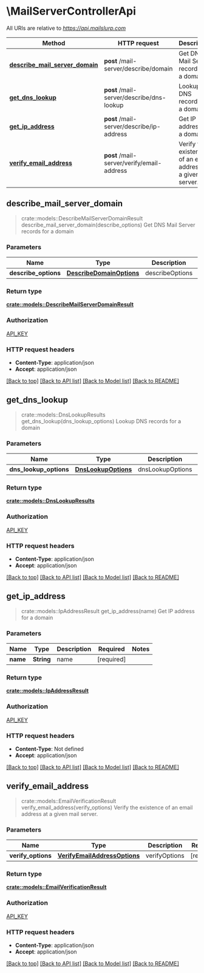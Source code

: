 # \MailServerControllerApi

All URIs are relative to *https://api.mailslurp.com*

| Method                                                                                 | HTTP request                               | Description                                                      |
| -------------------------------------------------------------------------------------- | ------------------------------------------ | ---------------------------------------------------------------- |
| [**describe_mail_server_domain**](MailServerControllerApi#describe_mail_server_domain) | **post** /mail-server/describe/domain      | Get DNS Mail Server records for a domain                         |
| [**get_dns_lookup**](MailServerControllerApi#get_dns_lookup)                           | **post** /mail-server/describe/dns-lookup  | Lookup DNS records for a domain                                  |
| [**get_ip_address**](MailServerControllerApi#get_ip_address)                           | **post** /mail-server/describe/ip-address  | Get IP address for a domain                                      |
| [**verify_email_address**](MailServerControllerApi#verify_email_address)               | **post** /mail-server/verify/email-address | Verify the existence of an email address at a given mail server. |

## describe_mail_server_domain

> crate::models::DescribeMailServerDomainResult describe_mail_server_domain(describe_options)
> Get DNS Mail Server records for a domain

### Parameters

| Name                 | Type                                               | Description     | Required   | Notes |
| -------------------- | -------------------------------------------------- | --------------- | ---------- | ----- |
| **describe_options** | [**DescribeDomainOptions**](DescribeDomainOptions) | describeOptions | [required] |

### Return type

[**crate::models::DescribeMailServerDomainResult**](DescribeMailServerDomainResult)

### Authorization

[API_KEY](../README#API_KEY)

### HTTP request headers

- **Content-Type**: application/json
- **Accept**: application/json

[[Back to top]](#) [[Back to API list]](../README#documentation-for-api-endpoints) [[Back to Model list]](../README#documentation-for-models) [[Back to README]](../README)

## get_dns_lookup

> crate::models::DnsLookupResults get_dns_lookup(dns_lookup_options)
> Lookup DNS records for a domain

### Parameters

| Name                   | Type                                     | Description      | Required   | Notes |
| ---------------------- | ---------------------------------------- | ---------------- | ---------- | ----- |
| **dns_lookup_options** | [**DnsLookupOptions**](DnsLookupOptions) | dnsLookupOptions | [required] |

### Return type

[**crate::models::DnsLookupResults**](DNSLookupResults)

### Authorization

[API_KEY](../README#API_KEY)

### HTTP request headers

- **Content-Type**: application/json
- **Accept**: application/json

[[Back to top]](#) [[Back to API list]](../README#documentation-for-api-endpoints) [[Back to Model list]](../README#documentation-for-models) [[Back to README]](../README)

## get_ip_address

> crate::models::IpAddressResult get_ip_address(name)
> Get IP address for a domain

### Parameters

| Name     | Type       | Description | Required   | Notes |
| -------- | ---------- | ----------- | ---------- | ----- |
| **name** | **String** | name        | [required] |

### Return type

[**crate::models::IpAddressResult**](IPAddressResult)

### Authorization

[API_KEY](../README#API_KEY)

### HTTP request headers

- **Content-Type**: Not defined
- **Accept**: application/json

[[Back to top]](#) [[Back to API list]](../README#documentation-for-api-endpoints) [[Back to Model list]](../README#documentation-for-models) [[Back to README]](../README)

## verify_email_address

> crate::models::EmailVerificationResult verify_email_address(verify_options)
> Verify the existence of an email address at a given mail server.

### Parameters

| Name               | Type                                                       | Description   | Required   | Notes |
| ------------------ | ---------------------------------------------------------- | ------------- | ---------- | ----- |
| **verify_options** | [**VerifyEmailAddressOptions**](VerifyEmailAddressOptions) | verifyOptions | [required] |

### Return type

[**crate::models::EmailVerificationResult**](EmailVerificationResult)

### Authorization

[API_KEY](../README#API_KEY)

### HTTP request headers

- **Content-Type**: application/json
- **Accept**: application/json

[[Back to top]](#) [[Back to API list]](../README#documentation-for-api-endpoints) [[Back to Model list]](../README#documentation-for-models) [[Back to README]](../README)
